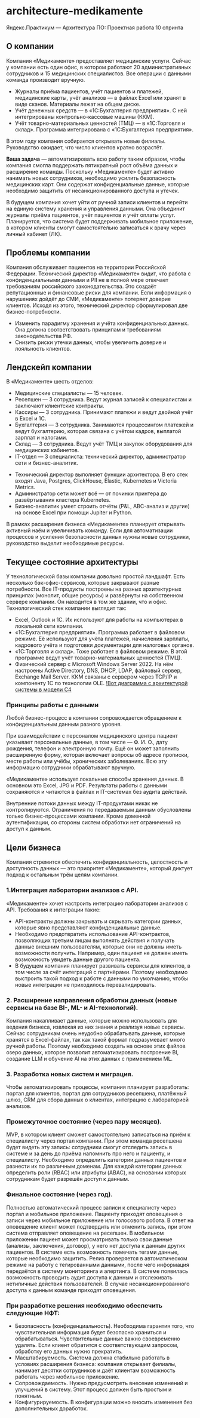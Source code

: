 # architecture-medikamente
Яндекс.Практикум — Архитектура ПО: Проектная работа 10 спринта

## О компании
Компания «Медикаменте» предоставляет медицинские услуги. Сейчас у компании есть один офис, в котором работают 20 административных сотрудников и 15 медицинских специалистов.
Все операции с данными команда производит вручную.
* Журналы приёма пациентов, учёт пациентов и платежей, медицинские карты, учёт анализов ― в файлах Excel или хранят в виде сканов. Материалы лежат на общем диске.
* Учёт денежных средств — в «1С:Бухгалтерия предприятия». С ней интегрированы контрольно-кассовые машины (ККМ).
* Учёт товарно-материальных ценностей (ТМЦ) — в «1С:Торговля и склад». Программа интегрирована с «1С:Бухгалтерия предприятия».

В этом году компания собирается открывать новые филиалы. Руководство ожидает, что число клиентов кратно возрастёт. 

**Ваша задача** — автоматизировать всю работу таким образом, чтобы компания смогла поддержать пятикратный рост объёма данных и расширение команды.
Поскольку «Медикаменте» будет активно нанимать новых сотрудников, необходимо усилить безопасность медицинских карт. Они содержат конфиденциальные данные, которые необходимо защитить от несанкционированного доступа и утечек.

В будущем компания хочет уйти от ручной записи клиентов и перейти на единую систему хранения и управления данными. Она объединит журналы приёма пациентов, учёт пациентов и учёт оплаты услуг. Планируется, что система будет поддерживать мобильное приложение, в котором клиенты смогут самостоятельно записаться к врачу через личный кабинет (ЛК).
## Проблемы компании
Компания обслуживает пациентов на территории Российской Федерации. Технический директор «Медикаменте» видит, что работа с конфиденциальными данными и PII не в полной мере отвечает требованиям российского законодательства. Это создаёт репутационные и финансовые риски для компании. Если информация о нарушениях дойдёт до СМИ, «Медикаменте» потеряет доверие клиентов.
Исходя из этого, технический директор сформулировал две бизнес-потребности. 
* Изменить парадигму хранения и учёта конфиденциальных данных. Она должна соответствовать принципам и требованиям законодательства РФ.
* Снизить риски утечки данных, чтобы увеличить доверие и лояльность клиентов.
## Лендскейп компании
В «Медикаменте» шесть отделов:
* Медицинские специалисты — 15 человек.
* Ресепшен — 3 сотрудника. Ведут журнал записей к специалистам и заключают клиентские контракты.
* Кассиры — 3 сотрудника. Принимают платежи и ведут двойной учёт в Excel и 1C.
* Бухгалтерия — 3 сотрудника. Занимаются процессингом платежей и ведут бухгалтерию, которая связана с учётом кадров, выплатой зарплат и налогами.
* Склад — 3 сотрудника. Ведут учёт ТМЦ и закупок оборудования для медицинских кабинетов.
* IT-отдел — 3 специалиста: технический директор, администратор сети и бизнес-аналитик.
- Технический директор выполняет функции архитектора. В его стек входят Java, Postgres, ClickHouse, Elastic, Kubernetes и Victoria Metrics.
- Администратор сети может всё ― от починки принтера до развёртывания кластера Kubernetes.
- Бизнес-аналитик умеет строить отчёты (P&L, ABC-анализ и другие) на основе Excel при помощи Jupiter и Python.

В рамках расширения бизнеса «Медикаменте» планирует открывать активный наём и увеличивать команду. Если для автоматизации процессов и усиления безопасности данных нужны новые сотрудники, руководство выделит необходимые ресурсы.

## Текущее состояние архитектуры
У технологической базы компании довольно простой ландшафт. Есть несколько бэк-офис-сервисов, которые закрывают разные потребности. Все IT-продукты построены на разных архитектурных принципах (монолит, общие ресурсы) и развёрнуты на собственном сервере компании. Он находится в том же здании, что и офис.
Технологический стек компании выглядит так:
* Excel, Outlook и 1С. Их используют для работы на компьютерах в локальной сети компании.
* «1С:Бухгалтерия предприятия». Программа работает в файловом режиме. Её используют для учёта платежей, начисления зарплаты, кадрового учёта и подготовки документации для налоговых органов.
* «1С:Торговля и склад». Тоже работает в файловом режиме. В этой программе ведут учёт товарно-материальных ценностей (ТМЦ).
* Физический сервер с Microsoft Windows Server 2022. На нём настроены Active Directory, DNS, DHCP, LDAP, файловый сервер, Exchange Mail Server. ККМ связаны с сервером через TCP/IP и компоненту 1С по технологии OLE.
[!Вот диаграмма с архитектурой системы в модели C4](project10-landscape.drawio.png)

### Принципы работы с данными
Любой бизнес-процесс в компании сопровождается обращением к конфиденциальным данным разного уровня.

При взаимодействии с персоналом медицинского центра пациент указывает персональные данные, в том числе ― Ф. И. О., дату рождения, телефон и электронную почту. Ещё он может заполнить расширенную форму, которая включает вопросы об адресе прописки, месте работы или учёбы, хронических заболеваниях. Всю эту информацию сотрудники обрабатывают вручную.

«Медикаменте» использует локальные способы хранения данных. В основном это Excel, JPG и PDF. Результаты работы с данными сохраняются и читаются в файлах и IT-системах без аудита действий.

Внутренние потоки данных между IT-продуктами никак не контролируются. Ограничения по передаваемым данным обусловлены только бизнес-процессами компании. Кроме доменной аутентификации, со стороны систем обработки нет ограничений на доступ к данным.

## Цели бизнеса
Компания стремится обеспечить конфиденциальность, целостность и доступность данных — это приоритет «Медикаменте», который диктует подход к остальным трём целям компании. 
### 1.Интеграция лаборатории анализов с API.
«Медикаменте» хочет настроить интеграцию лаборатории анализов с API. Требования к интеграции такие:
* API-контракты должны закрывать и скрывать категории данных, которые явно представляют конфиденциальные данные.
* Необходимо предотвратить использование API-контрактов, позволяющих третьим лицам выполнять действия и получать данные внешним пользователям, которые они не должны иметь возможности получить. Например, один пациент не должен иметь возможность увидеть данные другого пациента.
* В будущем компания планирует развивать сервисы для клиентов, в том числе за счёт интеграций с партнёрами. Поэтому необходимо выстроить такой подход к работе с данными по умолчанию, чтобы новые интеграции не приходилось перевалидировать.
### 2. Расширение направления обработки данных (новые сервисы на базе BI-, ML- и AI-технологий).
Компания накапливает данные, которые можно использовать для ведения бизнеса, извлекая из них знания и реализуя новые сервисы.
Сейчас сотрудникам очень неудобно обрабатывать данные, которые хранятся в Excel-файлах, так как такой формат подразумевает много ручной работы. Поэтому необходимо создать на основе этих файлов озеро данных, которое позволит автоматизировать построение BI, создание LLM и обучение AI на этих данных с применением ML.
### 3. Разработка новых систем и миграция.
Чтобы автоматизировать процессы, компания планирует разработать:
портал для клиентов,
портал для сотрудников ресепшена,
платёжный шлюз,
CRM для сбора данных о клиентах,
интеграцию с лабораторией анализов.
### Промежуточное состояние (через пару месяцев). 
MVP, в котором клиент сможет самостоятельно записаться на приём к специалисту через портал компании. При этом команда ресепшена будет видеть эту запись: сотрудники смогут отследить запись в системе и за день до приёма напомнить про него и пациенту, и специалисту. Необходимо определить категории данных пациентов и разнести их по различным доменам. Для каждой категории данных определить роли (RBAC) или атрибуты (ABAC), на основании которых сотрудникам будет разрешён доступ к данным.
### Финальное состояние (через год). 
Полностью автоматический процесс записи к специалисту через портал и мобильное приложение. Пациенту приходят оповещения о записи через мобильное приложение или голосового робота. В ответ на оповещение клиент может подтвердить или отменить запись, при этом система отправляет оповещение на ресепшен. В мобильном приложении пациент может просматривать только свои данные (анализы, заключения, договор), у него нет доступа к данным других пациентов. В системе есть возможность помечать тегами данные, которые необходимо защитить. Релиз проверяется в автоматическом режиме на работу с тегированными данными, после чего информация передаётся в систему мониторинга и алертинга. В системе появилась возможность проводить аудит доступа к данным и отслеживать нетипичные действия пользователей. В случае несанкционированного доступа к данным команде приходят оповещения.
### При разработке решения необходимо обеспечить следующие НФТ:
* Безопасность (конфиденциальность). Необходима гарантия того, что чувствительная информация будет безопасно храниться и обрабатываться. Чувствительные данные важно своевременно удалять. Если клиент обратится с соответствующим запросом, обработку его данных нужно прекратить.
* Масштабируемость. Система должна стабильно работать в условиях расширения бизнеса: компания открывает филиалы, нанимает десятки сотрудников и даёт клиентам возможность работать через мобильное приложение.
* Сопровождаемость. Нужно предусмотреть внесение изменений и улучшений в систему. Этот процесс должен быть простым и понятным.
* Конфигурируемость. В конфигурации можно вносить изменения без дополнительных доработок.
